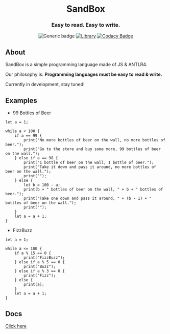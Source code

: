 <h1 align="center">SandBox</h1>
<h3 align="center">Easy to read. Easy to write.</h3>
<div align="center">
  
  ![Generic badge](https://img.shields.io/badge/Version-0.1.1-blue.svg)
  [![Library](https://img.shields.io/badge/ANTLR_version-4.8.0-blueviolet)](https://www.antlr.org/)
  [![Codacy Badge](https://app.codacy.com/project/badge/Grade/c637f71ed86f489e8100ce9dc6f04e45)](https://www.codacy.com/gh/redteadeveloper/SandBox/dashboard?utm_source=github.com&amp;utm_medium=referral&amp;utm_content=redteadeveloper/SandBox&amp;utm_campaign=Badge_Grade)
  
</div>

## About

SandBox is a simple programming language made of JS & ANTLR4.

Our philosophy is: <b>Programming languages must be easy to read \& write.</b> 

Currently in development, stay tuned!

## Examples

- 99 Bottles of Beer
```
let a = 1;

while a < 100 {
    if a == 99 {
        print("No more bottles of beer on the wall, no more bottles of beer.");
        print("Go to the store and buy some more, 99 bottles of beer on the wall.");
    } else if a == 98 {
        print("1 bottle of beer on the wall, 1 bottle of beer.");
        print("Take it down and pass it around, no more bottles of beer on the wall.");
        print("");
    } else {
        let b = 100 - a;
        print(b + " bottles of beer on the wall, " + b + " bottles of beer.");
        print("Take one down and pass it around, " + (b - 1) + " bottles of beer on the wall.");
        print("");
    }
    let a = a + 1;
}
```

- FizzBuzz
```
let a = 1;

while a <= 100 {
    if a % 15 == 0 {
        print("FizzBuzz");
    } else if a % 5 == 0 {
        print("Buzz");
    } else if a % 3 == 0 {
        print("Fizz");
    } else {
        print(a);
    }
    let a = a + 1;
}
```

## Docs

[Click here](https://github.com/redteadeveloper/SandBox/tree/main/docs)
